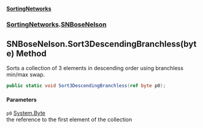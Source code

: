 #### [SortingNetworks](./index.md 'index')
### [SortingNetworks](./SortingNetworks.md 'SortingNetworks').[SNBoseNelson](./SortingNetworks-SNBoseNelson.md 'SortingNetworks.SNBoseNelson')
## SNBoseNelson.Sort3DescendingBranchless(byte) Method
Sorts a collection of 3 elements in descending order using branchless min/max swap.  
```csharp
public static void Sort3DescendingBranchless(ref byte p0);
```
#### Parameters
<a name='SortingNetworks-SNBoseNelson-Sort3DescendingBranchless(byte)-p0'></a>
`p0` [System.Byte](https://docs.microsoft.com/en-us/dotnet/api/System.Byte 'System.Byte')  
the reference to the first element of the collection  
  
